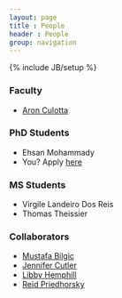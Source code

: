 ```yaml
---
layout: page
title : People
header : People
group: navigation
---
```

{% include JB/setup %}

### Faculty
- [Aron Culotta](http://cs.iit.edu/~culotta)

### PhD Students
- Ehsan Mohammady
- You? Apply [here](http://goo.gl/pBmkax)

### MS Students
- Virgile Landeiro Dos Reis
- Thomas Theissier

### Collaborators
- [Mustafa Bilgic](http://www.cs.iit.edu/~mbilgic/)
- [Jennifer Cutler](http://stuart.iit.edu/faculty/jennifer-cutler)
- [Libby Hemphill](http://libbyh.com/)
- [Reid Priedhorsky](http://cnls.lanl.gov/External/people/Reid_Priedhorsky.php)
